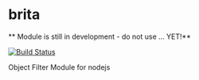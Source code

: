 brita
=====

** Module is still in development - do not use ... YET!**

[![Build Status](https://travis-ci.org/JonathanPrince/brita.svg?branch=master)](https://travis-ci.org/JonathanPrince/brita)

Object Filter Module for nodejs

